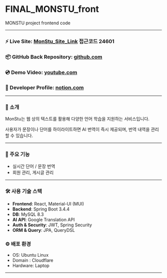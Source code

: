 # FINAL_MONSTU_front
MONSTU project frontend code

---

### ⚡ Live Site: [MonStu_Site_Link](https://monstu.win)  접근코드 24601

### 📦 GitHub Back Repository: [github.com](https://github.com/FinalMonstu/FINAL_MONSTU_back)

### 💿 Demo Video: [youtube.com](https://www.youtube.com/watch?v=54qtrOOisXw)

### 📖 Developer Profile: [notion.com](https://www.notion.so/PORTFOLIO-19e303eae1f280828d69f4b34a9654a7?pvs=4)

---

### 📖 소개

MonStu는 웹 상의 텍스트를 활용해 다양한 언어 학습을 지원하는 서비스입니다. 

사용자가 문장이나 단어를 하이라이트하면 AI 번역이 즉시 제공되며, 번역 내역을 관리할 수 있습니다.

---

### 🚀 주요 기능

- 실시간 단어 / 문장 번역
- 회원 관리, 게시글 관리

---

### 🛠️ 사용 기술 스택

- **Frontend**: React, Material-UI (MUI)
- **Backend**: Spring Boot 3.4.4
- **DB**: MySQL 8.3
- **AI API**: Google Translation API
- **Auth & Security**: JWT, Spring Security
- **ORM & Query**: JPA, QueryDSL

### ⚙️ 배포 환경

- OS: Ubuntu Linux
- Domain : Cloudflare
- Hardware: Laptop

---
